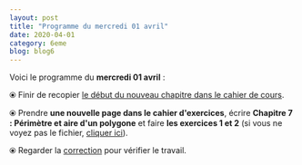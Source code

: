 ```yaml
---
layout: post
title: "Programme du mercredi 01 avril"
date: 2020-04-01
category: 6eme
blog: blog6
---
```


Voici le programme du <b>mercredi 01 avril</b> :

⦿ Finir de recopier <a href="/cours/6eme/6eme_chapitre_7_périmètre_aire.pdf">le début du nouveau chapitre dans le cahier de cours</a>.

⦿ Prendre <strong>une nouvelle page dans le cahier d'exercices</strong>, écrire <strong>Chapitre 7 : Périmètre et aire d'un polygone</strong> et faire <b>les exercices 1 et 2</b> (si vous ne voyez pas le fichier, <a href="/exercices/6eme/6eme_exercices_mercredi_01_avril_2020_v2.pdf">cliquer ici</a>). 

<object data="/exercices/6eme/6eme_exercices_mercredi_01_avril_2020_v2.pdf" width="100%" height="500" type='application/pdf'></object>

⦿ Regarder la <a href="correction" href="/exercices/6eme/6eme_exercices_mercredi_01_avril_2020_corrections.pdf" >correction</a> pour vérifier le travail.

